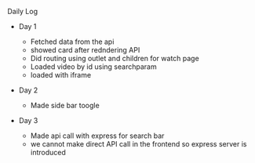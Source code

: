 Daily Log
- Day 1 
     - Fetched data from the api 
    - showed card after redndering API
    - Did routing using outlet and children for watch page
    - Loaded video by id using searchparam
    - loaded with iframe

- Day 2
     - Made side bar toogle

- Day 3
     - Made api call with express for search bar
     - we cannot make direct API call in the frontend so express server is introduced
     
     